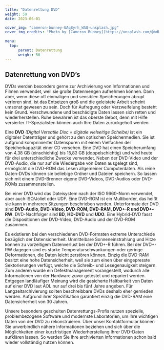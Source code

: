 ```yaml
---
title: "Datenrettung DVD"
weight: 50
date: 2023-06-01

cover_img: "cameron-bunney-UAq8yrh_WAQ-unsplash.jpg"
cover_img_credits: "Photo by [Cameron Bunney](https://unsplash.com/@bdbillustrations?utm_source=unsplash&utm_medium=referral&utm_content=creditCopyText) on [Unsplash](https://unsplash.com/photos/UAq8yrh_WAQ?utm_source=unsplash&utm_medium=referral&utm_content=creditCopyText)"
  
menu:
  top:
      parent: Datenrettung
      weight: 50
---
```


## Datenrettung von DVD’s

DVDs werden besonders gerne zur Archivierung von Informationen und Filmen verwendet, weil sie große Datenmengen aufnehmen können. Dann aber, wenn diese oft einmaligen und sensiblen Speicherungen abrupt verloren sind, ist das Entsetzen groß und die geleistete Arbeit scheint umsonst gewesen zu sein. Doch für Aufregung oder Verzweifelung besteht kein Grund. Verschwundene und beschädigte Daten lassen sich retten und wiederherstellen. Ruhe bewahren ist das oberste Gebot, denn mit Hilfe versierter IT-Spezialisten können auch Ihre Daten zurückgeholt werden.

Eine **DVD** *(Digital Versatile Disc = digitale vielseitige Scheibe)* ist ein digitaler Datenträger und gehört zu den optischen Speichermedien. Sie ist aufgrund komprimierter Datenspuren mit einem Vielfachen der Speicherkapazität einer CD versehen. Eine DVD hat einen Speicherumfang von 4,38 GB (einschichtig) bis 15,83 GB (doppelschichtig) und wird heute für drei unterschiedliche Zwecke verwendet. Neben der DVD-Video und der DVD-Audio, die nur auf die Wiedergabe von Daten ausgelegt sind, ermöglicht die DVD-ROM das Lesen allgemeiner Computerdaten. Als reine Daten-DVDs können sie beliebige Ordner und Dateien speichern. So lassen sich mit einem DVD-Brenner eigene DVD-Videos, DVD-Audios oder DVD-ROMs zusammenstellen.

Bei einer DVD wird das Dateisystem nach der ISO 9660-Norm verwendet, aber auch ISO/Joliet oder UDF. Eine DVD-ROM ist ein Multiborder, das heißt sie kann in mehreren Sitzungen beschrieben werden. Unterformate der DVD sind **DVD-Audio, DVD-Video, DVD-ROM, DVD-RAM, DVD+-R und DVD+-RW**. DVD-Nachfolger sind **BD**, **HD-DVD** und **UDO**. Eine Hybrid-DVD fasst die Dispositionen der DVD-Video, DVD-Audio und der DVD-ROM zusammen.

Es existieren bei den verschiedenen DVD-Formaten extreme Unterschiede bezüglich der Datensicherheit. Unmittelbare Sonneneinstrahlung und Hitze können zu vorzeitigem Datenverlust bei der DVD+-R führen. Bei der DVD+-RW dagegen sind es starke Temperaturschwankungen oder geringe Deformationen, die Daten leicht zerstören können. Einzig die DVD-RAM besitzt eine hohe Datensicherheit, weil sie zum einen über eingepresste Sektorierungen verfügt, welche die Schreib- und Lesegenauigkeit steigern. Zum anderen wurde ein Defektmanagement vorangestellt, wodurch alle Informationen von der Hardware zuvor getestet und repariert werden. Entgegen landläufiger Meinung wird die gesicherte Haltbarkeit von Daten auf einer DVD laut AOL nur auf drei bis fünf Jahre angeben. Für Langzeitarchivierung sollten beschreibbare DVDs deshalb eher gemieden werden. Aufgrund ihrer Spezifikation garantiert einzig die DVD-RAM eine Datensicherheit von 30 Jahren.

Unsere besonders geschulten Datenrettungs-Profis nutzen spezielle, problembezogene Software und modernste Laboratorien, um Ihre wichtigen Daten von der DVD zu rekonstruieren. Über unser Kontaktformular können Sie unverbindlich nähere Informationen beziehen und sich über die Möglichkeiten einer kurzfristigen Wiederherstellung Ihrer DVD-Daten aufklären lassen. So werden Sie Ihre archivierten Informationen schon bald wieder vollständig nutzen können.
